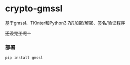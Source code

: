 # crypto-gmssl

基于gmssl、TKinter和Python3.7的加密/解密、签名/验证程序

<del>还没完工呢！</del>

### 部署

```bash
pip install gmssl
```

